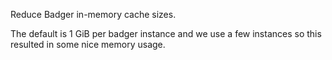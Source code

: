Reduce Badger in-memory cache sizes.

The default is 1 GiB per badger instance and we use a few instances so this
resulted in some nice memory usage.
